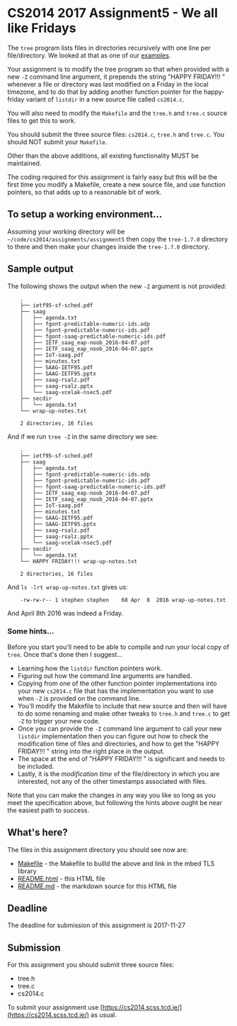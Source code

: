 <meta charset="utf-8" />

# CS2014 2017 Assignment5 - We all like Fridays

The ```tree``` program lists files in directories
recursively with one line per file/directory. We
looked at that as one of our [examples](../../examples/tree/README.html).

Your assignment is to modify the tree program so that when provided with
a new ```-Z``` command line argument, it prepends the string
"HAPPY FRIDAY!!! " whenever a file or directory was last modified on a Friday
in the local timezone, and to do that by adding another function pointer for
the happy-friday variant of ```listdir``` in a new source file called 
```cs2014.c```.

You will also need to modify the ```Makefile``` and the ```tree.h``` and
```tree.c``` source files to get this to work.

You should submit the three source files: ```cs2014.c```, ```tree.h``` 
and ```tree.c```. You should NOT submit your ```Makefile```.

Other than the above additions, all existing functionality MUST
be maintained.

The coding required for this assignment is fairly easy but this will
be the first time you modify a Makefile, create a new source file, 
and use function pointers, so that adds up to a reasonable bit of
work.

## To setup a working environment...

Assuming your working directory will be ```~/code/cs2014/assignments/assignment5```
then copy the ```tree-1.7.0``` directory to there and then make your changes
inside the ```tree-1.7.0``` directory.

## Sample output

The following shows the output when the new ```-Z``` argument
is not provided:

		.
		├── ietf95-sf-sched.pdf
		├── saag
		│   ├── agenda.txt
		│   ├── fgont-predictable-numeric-ids.odp
		│   ├── fgont-predictable-numeric-ids.pdf
		│   ├── fgont-saag-predictable-numeric-ids.pdf
		│   ├── IETF_saag_eap-noob_2016-04-07.pdf
		│   ├── IETF_saag_eap_noob_2016-04-07.pptx
		│   ├── IoT-saag.pdf
		│   ├── minutes.txt
		│   ├── SAAG-IETF95.pdf
		│   ├── SAAG-IETF95.pptx
		│   ├── saag-rsalz.pdf
		│   ├── saag-rsalz.pptx
		│   └── saag-vcelak-nsec5.pdf
		├── secdir
		│   └── agenda.txt
		└── wrap-up-notes.txt
		
		2 directories, 16 files

And if we run ```tree -Z``` in the same directory we
see:

		.
		├── ietf95-sf-sched.pdf
		├── saag
		│   ├── agenda.txt
		│   ├── fgont-predictable-numeric-ids.odp
		│   ├── fgont-predictable-numeric-ids.pdf
		│   ├── fgont-saag-predictable-numeric-ids.pdf
		│   ├── IETF_saag_eap-noob_2016-04-07.pdf
		│   ├── IETF_saag_eap_noob_2016-04-07.pptx
		│   ├── IoT-saag.pdf
		│   ├── minutes.txt
		│   ├── SAAG-IETF95.pdf
		│   ├── SAAG-IETF95.pptx
		│   ├── saag-rsalz.pdf
		│   ├── saag-rsalz.pptx
		│   └── saag-vcelak-nsec5.pdf
		├── secdir
		│   └── agenda.txt
		└── HAPPY FRIDAY!!! wrap-up-notes.txt
		
		2 directories, 16 files

And ```ls -lrt wrap-up-notes.txt``` gives us:

		-rw-rw-r-- 1 stephen stephen    68 Apr  8  2016 wrap-up-notes.txt

And April 8th 2016 was indeed a Friday.

### Some hints...

Before you start you'll need to be able to compile and run your
local copy of ```tree```. Once that's done then I suggest...

- Learning how the ```listdir``` function pointers work.
- Figuring out how the command line arguments are handled.
- Copying from one of the other function pointer
  implementations into your new ```cs2014.c``` file that has the
  implementation you want to use when ```-Z``` is provided on the
  command line. 
- You'll modify the Makefile to include that new source and then
  will have to do some renaming and make other tweaks to 
  ```tree.h``` and ```tree.c``` to get ```-Z``` to trigger
  your new code.
- Once you can provide the ```-Z``` command line argument to 
  call your new ```listdir``` implementation then you
  can figure out how to check the modification time of files
  and directories, and how to get the "HAPPY FRIDAY!!! "
  string into the right place in the output.
- The space at the end of "HAPPY FRIDAY!!! " is significant
  and needs to be included.
- Lastly, it is the *modification time* of the file/directory
  in which you are interested, not any of the other timestamps
  associated with files.

Note that you can make the changes in any way you like so
long as you meet the specification above, but following the
hints above ought be near the easiest path to success.

## What's here?

The files in this assignment directory you should see now are:

- [Makefile](Makefile)  - the Makefile to builld the above and link in the mbed TLS library
- [README.html](README.html) - this HTML file
- [README.md](README.md) - the markdown source for this HTML file

## Deadline

The deadline for submission of this assignment is 2017-11-27

## Submission

For this assignment you should submit three source files:

- tree.h
- tree.c
- cs2014.c 

To submit your assignment use 
[https://cs2014.scss.tcd.ie/](https://cs2014.scss.tcd.ie/) as usual.

